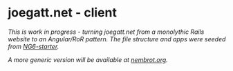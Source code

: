 # joegatt.net - client

*This is work in progress - turning joegatt.net from a monolythic Rails website to an Angular/RoR pattern. The file structure and apps were seeded from [NG6-starter](https://github.com/angular-class/NG6-starter).*

*A more generic version will be available at [nembrot.org](https://github.com/nembrotorg/nembrot-client).*
